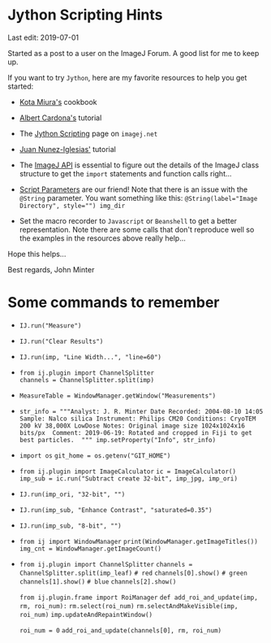 # Jython Scripting Hints

Last edit: 2019-07-01

Started as a post to a user on the ImageJ Forum. A good list for me to keep up.

If you want to try `Jython`,  here are my favorite resources to help you get started:

- [Kota Miura's](http://wiki.cmci.info/documents/120206pyip_cooking/python_imagej_cookbook) cookbook

- [Albert Cardona's](https://www.ini.uzh.ch/~acardona/fiji-tutorial/) tutorial

- The [Jython Scripting](https://imagej.net/Jython_Scripting) page on `imagej.net`

- [Juan Nunez-Iglesias'](http://ilovesymposia.com/2014/02/26/fiji-jython/) tutorial

- The [ImageJ API](https://imagej.nih.gov/ij/developer/api/index.html) is essential to figure out the details of the ImageJ class structure to get the `import` statements and function calls right...

- [Script Parameters](https://imagej.net/Script_Parameters) are our friend! Note that there is an issue with the `@String` parameter. You want something like this: 
`@String(label="Image Directory", style="") img_dir`

- Set the macro recorder to `Javascript` or `Beanshell` to get a better representation. Note there are some calls that don't reproduce well so the examples in the resources above really help...

Hope this helps...

Best regards,
John Minter


# Some commands to remember

- `IJ.run("Measure")`
- `IJ.run("Clear Results")`
- `IJ.run(imp, "Line Width...", "line=60")`
- `from ij.plugin import ChannelSplitter`    
  `channels = ChannelSplitter.split(imp)`
- `MeasureTable = WindowManager.getWindow("Measurements")`
- `str_info = """Analyst: J. R. Minter
  Date Recorded: 2004-08-10 14:05
  Sample: Nalco silica
  Instrument: Philips CM20
  Conditions: CryoTEM 200 kV 38,000X LowDose
  Notes: Original image size 1024x1024x16 bits/px 
  Comment: 2019-06-19: Rotated and cropped in Fiji to get best particles. 
  """
  imp.setProperty("Info", str_info)`

- `import os`
  `git_home = os.getenv("GIT_HOME")`

- `from ij.plugin import ImageCalculator`
  `ic = ImageCalculator()`
  `imp_sub = ic.run("Subtract create 32-bit", imp_jpg, imp_ori)`

- `IJ.run(imp_ori, "32-bit", "")`
- `IJ.run(imp_sub, "Enhance Contrast", "saturated=0.35")`
- `IJ.run(imp_sub, "8-bit", "")`
- `from ij import WindowManager`
  `print(WindowManager.getImageTitles())`
  `img_cnt = WindowManager.getImageCount()`
- `from ij.plugin import ChannelSplitter`
  `channels = ChannelSplitter.split(imp_leaf)`
  `# red`
  `channels[0].show()`
  `# green`
  `channels[1].show()`
  `# blue`
  `channels[2].show()`

  `from ij.plugin.frame import RoiManager`
  `def add_roi_and_update(imp, rm, roi_num):`
      `rm.select(roi_num)`
      `rm.selectAndMakeVisible(imp, roi_num)` 
      `imp.updateAndRepaintWindow()`

   `roi_num = 0`
   `add_roi_and_update(channels[0], rm, roi_num)`









